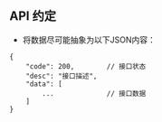 ## API 约定

- 将数据尽可能抽象为以下JSON内容：

```
{
    "code": 200,        // 接口状态
    "desc": "接口描述",
    "data": [
        ...             // 接口数据
    ]
}
```
